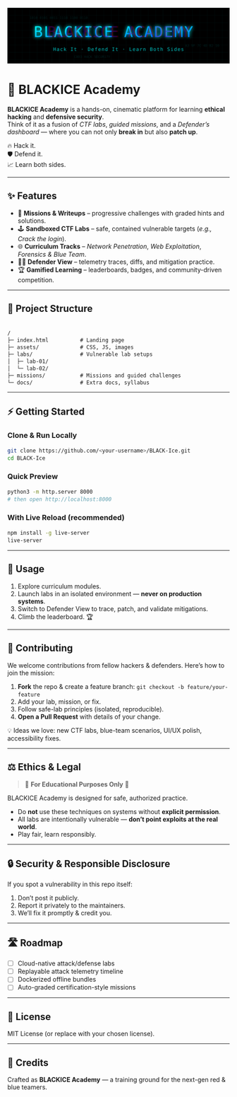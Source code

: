 
![BLACKICE Banner](banner.svg)


# 🧊 BLACKICE Academy

**BLACKICE Academy** is a hands-on, cinematic platform for learning **ethical hacking** and **defensive security**.  
Think of it as a fusion of *CTF labs*, *guided missions*, and a *Defender’s dashboard* — where you can not only **break in** but also **patch up**.  

🔥 Hack it.  
🛡️ Defend it.  
📈 Learn both sides.

---

## ✨ Features

- 🎯 **Missions & Writeups** – progressive challenges with graded hints and solutions.  
- 🕹️ **Sandboxed CTF Labs** – safe, contained vulnerable targets (*e.g., Crack the login*).  
- 🌐 **Curriculum Tracks** – *Network Penetration*, *Web Exploitation*, *Forensics & Blue Team*.  
- 👨‍💻 **Defender View** – telemetry traces, diffs, and mitigation practice.  
- 🏆 **Gamified Learning** – leaderboards, badges, and community-driven competition.  

---

## 📂 Project Structure

```

/
├─ index.html          # Landing page
├─ assets/             # CSS, JS, images
├─ labs/               # Vulnerable lab setups
│  ├─ lab-01/
│  └─ lab-02/
├─ missions/           # Missions and guided challenges
└─ docs/               # Extra docs, syllabus

````

---

## ⚡ Getting Started

### Clone & Run Locally
```bash
git clone https://github.com/<your-username>/BLACK-Ice.git
cd BLACK-Ice
````

### Quick Preview

```bash
python3 -m http.server 8000
# then open http://localhost:8000
```

### With Live Reload (recommended)

```bash
npm install -g live-server
live-server
```

---

## 🚀 Usage

1. Explore curriculum modules.
2. Launch labs in an isolated environment — **never on production systems**.
3. Switch to Defender View to trace, patch, and validate mitigations.
4. Climb the leaderboard. 🏆

---

## 🤝 Contributing

We welcome contributions from fellow hackers & defenders.
Here’s how to join the mission:

1. **Fork** the repo & create a feature branch:
   `git checkout -b feature/your-feature`
2. Add your lab, mission, or fix.
3. Follow safe-lab principles (isolated, reproducible).
4. **Open a Pull Request** with details of your change.

💡 Ideas we love: new CTF labs, blue-team scenarios, UI/UX polish, accessibility fixes.

---

## ⚖️ Ethics & Legal

> 🚨 **For Educational Purposes Only** 🚨

BLACKICE Academy is designed for safe, authorized practice.

* Do **not** use these techniques on systems without **explicit permission**.
* All labs are intentionally vulnerable — **don’t point exploits at the real world**.
* Play fair, learn responsibly.

---

## 🔒 Security & Responsible Disclosure

If you spot a vulnerability in this repo itself:

1. Don’t post it publicly.
2. Report it privately to the maintainers.
3. We’ll fix it promptly & credit you.

---

## 🛣️ Roadmap

* [ ] Cloud-native attack/defense labs
* [ ] Replayable attack telemetry timeline
* [ ] Dockerized offline bundles
* [ ] Auto-graded certification-style missions

---

## 📜 License

MIT License (or replace with your chosen license).

---

## 👾 Credits

Crafted as **BLACKICE Academy** — a training ground for the next-gen red & blue teamers.
